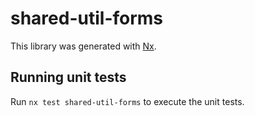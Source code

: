 # shared-util-forms

This library was generated with [Nx](https://nx.dev).

## Running unit tests

Run `nx test shared-util-forms` to execute the unit tests.
